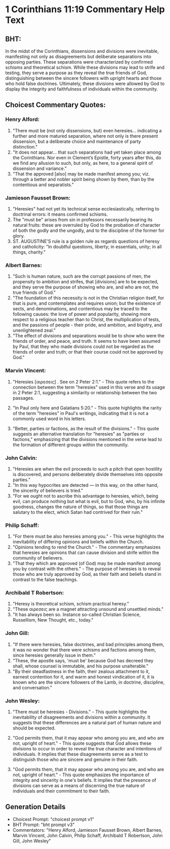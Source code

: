 # 1 Corinthians 11:19 Commentary Help Text

## BHT:
In the midst of the Corinthians, dissensions and divisions were inevitable, manifesting not only as disagreements but deliberate separations into opposing parties. These separations were characterized by confirmed schisms and theoretical schism. While these divisions may lead to strife and testing, they serve a purpose as they reveal the true friends of God, distinguishing between the sincere followers with upright hearts and those who hold false doctrines. Ultimately, these divisions were allowed by God to display the integrity and faithfulness of individuals within the community.

## Choicest Commentary Quotes:
### Henry Alford:
1. "There must be (not only dissensions, but) even heresies... indicating a further and more matured separation, where not only is there present dissension, but a deliberate choice and maintenance of party distinction."
2. "It does not appear... that such separations had yet taken place among the Corinthians. Nor even in Clement’s Epistle, forty years after this, do we find any allusion to such, but only, as here, to a general spirit of dissension and variance."
3. "That the approved [also] may be made manifest among you; viz. through a better and nobler spirit being shown by them, than by the contentious and separatists."

### Jamieson Fausset Brown:
1. "Heresies" had not yet its technical sense ecclesiastically, referring to doctrinal errors: it means confirmed schisms.
2. The "must be" arises from sin in professors necessarily bearing its natural fruits: these are overruled by God to the probation of character of both the godly and the ungodly, and to the discipline of the former for glory.
3. ST. AUGUSTINE'S rule is a golden rule as regards questions of heresy and catholicity: "In doubtful questions, liberty; in essentials, unity; in all things, charity."

### Albert Barnes:
1. "Such is human nature, such are the corrupt passions of men, the propensity to ambition and strifes, that [divisions] are to be expected, and they serve the purpose of showing who are, and who are not, the true friends of God."
2. "The foundation of this necessity is not in the Christian religion itself, for that is pure, and contemplates and requires union; but the existence of sects, and denominations, and contentious may be traced to the following causes: the love of power and popularity, showing more respect to a religious teacher than to Christ, the multiplication of tests, and the passions of people - their pride, and ambition, and bigotry, and unenlightened zeal."
3. "The effect of divisions and separations would be to show who were the friends of order, and peace, and truth. It seems to have been assumed by Paul, that they who made divisions could not be regarded as the friends of order and truth; or that their course could not be approved by God."

### Marvin Vincent:
1. "Heresies [αιρεσεις] . See on 2 Peter 2:1." - This quote refers to the connection between the term "heresies" used in this verse and its usage in 2 Peter 2:1, suggesting a similarity or relationship between the two passages.

2. "In Paul only here and Galatians 5:20." - This quote highlights the rarity of the term "heresies" in Paul's writings, indicating that it is not a commonly used word in his letters.

3. "Better, parties or factions, as the result of the divisions." - This quote suggests an alternative translation for "heresies" as "parties or factions," emphasizing that the divisions mentioned in the verse lead to the formation of different groups within the community.

### John Calvin:
1. "Heresies are when the evil proceeds to such a pitch that open hostility is discovered, and persons deliberately divide themselves into opposite parties."
2. "In this way hypocrites are detected — in this way, on the other hand, the sincerity of believers is tried."
3. "For we ought not to ascribe this advantage to heresies, which, being evil, can produce nothing but what is evil, but to God, who, by his infinite goodness, changes the nature of things, so that those things are salutary to the elect, which Satan had contrived for their ruin."

### Philip Schaff:
1. "For there must be also heresies among you." - This verse highlights the inevitability of differing opinions and beliefs within the Church.
2. "Opinions tending to rend the Church." - The commentary emphasizes that heresies are opinions that can cause division and strife within the community of believers.
3. "That they which are approved (of God) may be made manifest among you by contrast with the others." - The purpose of heresies is to reveal those who are truly approved by God, as their faith and beliefs stand in contrast to the false teachings.

### Archibald T Robertson:
1. "Heresy is theoretical schism, schism practical heresy." 
2. "These αιρεσεις are a magnet attracting unsound and unsettled minds."
3. "It has always been so. Instance so-called Christian Science, Russellism, New Thought, etc., today."

### John Gill:
1. "If there were heresies, false doctrines, and bad principles among them, it was no wonder that there were schisms and factions among them, since heresies generally issue in them."
2. "These, the apostle says, 'must be' because God has decreed they shall, whose counsel is immutable, and his purpose unalterable."
3. "By their steadfastness in the faith, their zealous attachment to it, earnest contention for it, and warm and honest vindication of it, it is known who are the sincere followers of the Lamb, in doctrine, discipline, and conversation."

### John Wesley:
1. "There must be heresies - Divisions." - This quote highlights the inevitability of disagreements and divisions within a community. It suggests that these differences are a natural part of human nature and should be expected.

2. "God permits them, that it may appear who among you are, and who are not, upright of heart." - This quote suggests that God allows these divisions to occur in order to reveal the true character and intentions of individuals. It implies that these disagreements serve as a test to distinguish those who are sincere and genuine in their faith.

3. "God permits them, that it may appear who among you are, and who are not, upright of heart." - This quote emphasizes the importance of integrity and sincerity in one's beliefs. It implies that the presence of divisions can serve as a means of discerning the true nature of individuals and their commitment to their faith.


## Generation Details
- Choicest Prompt: "choicest prompt v1"
- BHT Prompt: "bht prompt v3"
- Commentators: "Henry Alford, Jamieson Fausset Brown, Albert Barnes, Marvin Vincent, John Calvin, Philip Schaff, Archibald T Robertson, John Gill, John Wesley"
